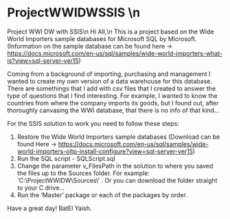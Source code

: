 # ProjectWWIDWSSIS \n
Project WWI DW with SSIS\n
Hi All,\n
This is a project based on the Wide World Importers sample databases for Microsoft SQL by Microsoft. 
  (Information on the sample database can be found here -> 
    https://docs.microsoft.com/en-us/sql/samples/wide-world-importers-what-is?view=sql-server-ver15)

Coming from a background of importing, purchasing and management I wanted to create my own version of a data warehouse for this database.
There are somethings that I add with csv files that I created to answer the type of questions that I find interesting. 
For example, I wanted to know the countries from where the company imports its goods, 
but I found out, after thoroughly canvasing the WWI database, that there is no info of that kind…

For the SSIS solution to work you need to follow these steps:
1.	Restore the Wide World Importers sample databases 
    (Download can be found Here -> 
      https://docs.microsoft.com/en-us/sql/samples/wide-world-importers-oltp-install-configure?view=sql-server-ver15)
2.	Run the SQL script - SQLScript.sql
3.	Change the parameter v_FilesPath in the solution to where you saved the files up to the Sources folder. 
    For example: ‘C:\ProjectWWIDW\Sources\’ . 
    Or you can download the folder straight to your C drive…
4.	Run the ‘Master’ package or each of the packages by order.

Have a great day!
BatEl Yaish.
